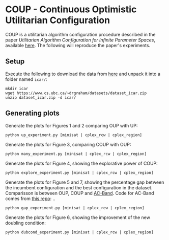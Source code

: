# COUP - Continuous Optimistic Utilitarian Configuration

COUP is a utilitarian algorithm configuration procedure described in the paper *Utilitarian Algorithm Configuration for Infinite Parameter Spaces*, available [here](https://arxiv.org/abs/2405.18246). The following will reproduce the paper's experiments. 

## Setup

Execute the following to download the data from [here](https://www.cs.ubc.ca/~drgraham/datasets.html) and unpack it into a folder named `icar/`:
```
mkdir icar
wget https://www.cs.ubc.ca/~drgraham/datasets/dataset_icar.zip
unzip dataset_icar.zip -d icar/
```

## Generating plots

Generate the plots for Figures 1 and 2 comparing OUP with UP:
```
python up_experiment.py [minisat | cplex_rcw | cplex_region]
```

Generate the plots for Figure 3, comparing COUP with OUP:
```
python many_experiment.py [minisat | cplex_rcw | cplex_region]
```

Generate the plots for Figure 4, showing the explorative power of COUP:
```
python explore_experiment.py [minisat | cplex_rcw | cplex_region]
```

Generate the plots for Figure 5 and 7, showing the percentage gap between the incumbent configuration and the best configuration in the dataset. Comparisson is between OUP, COUP and [AC-Band](https://arxiv.org/abs/2212.00333). Code for AC-Band comes from [this repo](https://github.com/DOTBielefeld/ACBand): ..
```
python gap_experiment.py [minisat | cplex_rcw | cplex_region]
```

Generate the plots for Figure 6, showing the improvement of the new doubling condition:
```
python dubcond_experiment.py [minisat | cplex_rcw | cplex_region]
```




